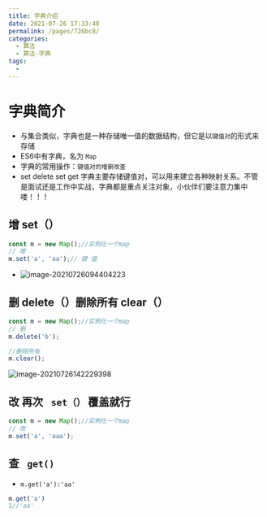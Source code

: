 ```yaml
---
title: 字典介绍
date: 2021-07-26 17:33:48
permalink: /pages/726bc8/
categories:
  - 算法
  - 算法-字典
tags:
  - 
---
```



# 字典简介

- 与集合类似，字典也是一种存储唯一值的数据结构，但它是以`键值对`的形式来存储
- ES6中有字典，名为 ` Map `
- 字典的常用操作：`键值对的增删改查`
- set delete set get
字典主要存储键值对，可以用来建立各种映射关系。不管是面试还是工作中实战，字典都是重点关注对象，小伙伴们要注意力集中喽！！！
<!-- more -->
## 增 set（）

```js
const m = new Map();//实例化一个map
// 增
m.set('a', 'aa');// 键 值
```

- ![image-20210726094404223](https://gitee.com/sheep101/typora-img-save/raw/master/img/20210726094404.png)

## 删 delete（）删除所有 clear（）

```js
const m = new Map();//实例化一个map
// 删
m.delete('b');
```

```js
//删除所有
m.clear();
```

![image-20210726142229398](https://gitee.com/sheep101/typora-img-save/raw/master/img/20210726142229.png)

## 改 再次 ` set（）` 覆盖就行

```js
const m = new Map();//实例化一个map
// 改
m.set('a', 'aaa');
```

## 查 ` get()`

- `m.get('a'):'aa'`

```js
m.get('a')
1//'aa'

```

